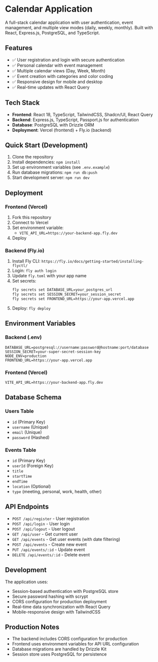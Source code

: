 # Calendar Application

A full-stack calendar application with user authentication, event management, and multiple view modes (daily, weekly, monthly). Built with React, Express.js, PostgreSQL, and TypeScript.

## Features

- ✅ User registration and login with secure authentication
- ✅ Personal calendar with event management
- ✅ Multiple calendar views (Day, Week, Month)
- ✅ Event creation with categories and color coding
- ✅ Responsive design for mobile and desktop
- ✅ Real-time updates with React Query

## Tech Stack

- **Frontend**: React 18, TypeScript, TailwindCSS, Shadcn/UI, React Query
- **Backend**: Express.js, TypeScript, Passport.js for authentication
- **Database**: PostgreSQL with Drizzle ORM
- **Deployment**: Vercel (frontend) + Fly.io (backend)

## Quick Start (Development)

1. Clone the repository
2. Install dependencies: `npm install`
3. Set up environment variables (see `.env.example`)
4. Run database migrations: `npm run db:push`
5. Start development server: `npm run dev`

## Deployment

### Frontend (Vercel)

1. Fork this repository
2. Connect to Vercel
3. Set environment variable:
   - `VITE_API_URL=https://your-backend-app.fly.dev`
4. Deploy

### Backend (Fly.io)

1. Install Fly CLI: `https://fly.io/docs/getting-started/installing-flyctl/`
2. Login: `fly auth login`
3. Update `fly.toml` with your app name
4. Set secrets:
   ```bash
   fly secrets set DATABASE_URL=your_postgres_url
   fly secrets set SESSION_SECRET=your_session_secret
   fly secrets set FRONTEND_URL=https://your-app.vercel.app
   ```
5. Deploy: `fly deploy`

## Environment Variables

### Backend (.env)
```
DATABASE_URL=postgresql://username:password@hostname:port/database
SESSION_SECRET=your-super-secret-session-key
NODE_ENV=production
FRONTEND_URL=https://your-app.vercel.app
```

### Frontend (Vercel)
```
VITE_API_URL=https://your-backend-app.fly.dev
```

## Database Schema

### Users Table
- `id` (Primary Key)
- `username` (Unique)
- `email` (Unique)
- `password` (Hashed)

### Events Table
- `id` (Primary Key)
- `userId` (Foreign Key)
- `title`
- `startTime`
- `endTime`
- `location` (Optional)
- `type` (meeting, personal, work, health, other)

## API Endpoints

- `POST /api/register` - User registration
- `POST /api/login` - User login
- `POST /api/logout` - User logout
- `GET /api/user` - Get current user
- `GET /api/events` - Get user events (with date filtering)
- `POST /api/events` - Create new event
- `PUT /api/events/:id` - Update event
- `DELETE /api/events/:id` - Delete event

## Development

The application uses:
- Session-based authentication with PostgreSQL store
- Secure password hashing with scrypt
- CORS configuration for production deployment
- Real-time data synchronization with React Query
- Mobile-responsive design with TailwindCSS

## Production Notes

- The backend includes CORS configuration for production
- Frontend uses environment variables for API URL configuration
- Database migrations are handled by Drizzle Kit
- Session store uses PostgreSQL for persistence